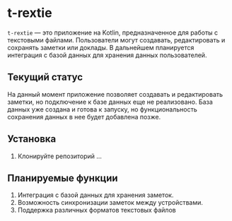 # t-rextie

`t-rextie` — это приложение на Kotlin, предназначенное для работы с текстовыми файлами. Пользователи могут создавать, редактировать и сохранять заметки или доклады. В дальнейшем планируется интеграция с базой данных для хранения данных пользователей.

## Текущий статус

На данный момент приложение позволяет создавать и редактировать заметки, но подключение к базе данных еще не реализовано. База данных уже создана и готова к запуску, но функциональность сохранения данных в нее будет добавлена позже.

## Установка

1. Клонируйте репозиторий
... 

## Планируемые функции
1. Интеграция с базой данных для хранения заметок.
2. Возможность синхронизации заметок между устройствами.
3. Поддержка различных форматов текстовых файлов
